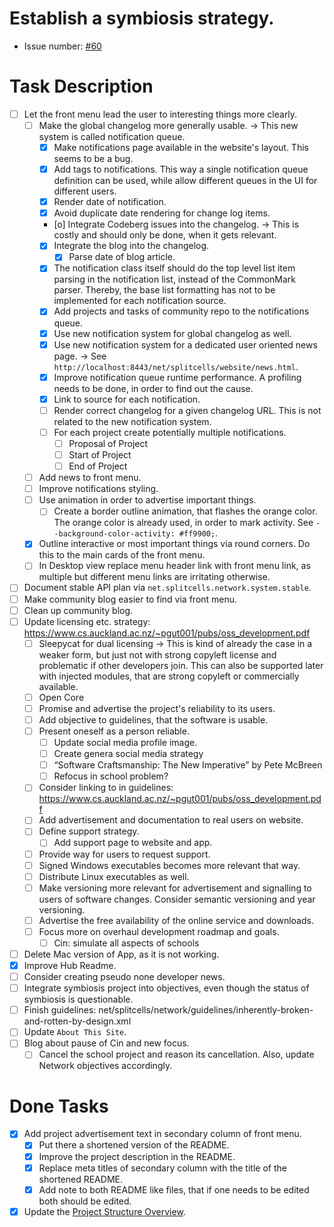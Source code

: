 # Establish a symbiosis strategy.
* Issue number: [\#60](https://codeberg.org/splitcells-net/net.splitcells.network.community/issues/60)
# Task Description
* [ ] Let the front menu lead the user to interesting things more clearly. 
    * [ ] Make the global changelog more generally usable. -> This new system is called notification queue.
        * [x] Make notifications page available in the website's layout. This seems to be a bug.
        * [x] Add tags to notifications. This way a single notification queue definition can be used,
          while allow different queues in the UI for different users.
        * [x] Render date of notification.
        * [x] Avoid duplicate date rendering for change log items.
        * [o] Integrate Codeberg issues into the changelog. -> This is costly and should only be done, when it gets relevant.
        * [x] Integrate the blog into the changelog.
            * [x] Parse date of blog article. 
        * [x] The notification class itself should do the top level list item parsing in the notification list,
          instead of the CommonMark parser.
          Thereby, the base list formatting has not to be implemented for each notification source.
        * [x] Add projects and tasks of community repo to the notifications queue.
        * [x] Use new notification system for global changelog as well.
        * [x] Use new notification system for a dedicated user oriented news page. -> See `http://localhost:8443/net/splitcells/website/news.html`.
        * [x] Improve notification queue runtime performance. A profiling needs to be done, in order to find out the cause.
        * [x] Link to source for each notification.
        * [ ] Render correct changelog for a given changelog URL. This is not related to the new notification system.
        * [ ] For each project create potentially multiple notifications.
            * [ ] Proposal of Project
            * [ ] Start of Project
            * [ ] End of Project
    * [ ] Add news to front menu.
    * [ ] Improve notifications styling.
    * [ ] Use animation in order to advertise important things.
        * [ ] Create a border outline animation, that flashes the orange color.
          The orange color is already used, in order to mark activity. See `--background-color-activity: #ff9900;`.
    * [x] Outline interactive or most important things via round corners.
      Do this to the main cards of the front menu.
    * [ ] In Desktop view replace menu header link with front menu link, as multiple but different menu links are irritating otherwise.
* [ ] Document stable API plan via `net.splitcells.network.system.stable`.
* [ ] Make community blog easier to find via front menu.
* [ ] Clean up community blog.
* [ ] Update licensing etc. strategy: https://www.cs.auckland.ac.nz/~pgut001/pubs/oss_development.pdf
    * [ ] Sleepycat for dual licensing -> This is kind of already the case in a weaker form, but just not with strong copyleft license and problematic if other developers join.
      This can also be supported later with injected modules, that are strong copyleft or commercially available.
    * [ ] Open Core
    * [ ] Promise and advertise the project's reliability to its users.
    * [ ] Add objective to guidelines, that the software is usable.
    * [ ] Present oneself as a person reliable.
        * [ ] Update social media profile image.
        * [ ] Create genera social media strategy
        * [ ] “Software Craftsmanship: The New Imperative” by Pete McBreen
        * [ ] Refocus in school problem?
    * [ ] Consider linking to in guidelines: https://www.cs.auckland.ac.nz/~pgut001/pubs/oss_development.pdf
    * [ ] Add advertisement and documentation to real users on website.
    * [ ] Define support strategy.
        * [ ] Add support page to website and app.
    * [ ] Provide way for users to request support.
    * [ ] Signed Windows executables becomes more relevant that way.
    * [ ] Distribute Linux executables as well.
    * [ ] Make versioning more relevant for advertisement and signalling to users of software changes.
      Consider semantic versioning and year versioning.
    * [ ] Advertise the free availability of the online service and downloads.
    * [ ] Focus more on overhaul development roadmap and goals.
        * [ ] Cin: simulate all aspects of schools
* [ ] Delete Mac version of App, as it is not working.
* [x] Improve Hub Readme.
* [ ] Consider creating pseudo none developer news.
* [ ] Integrate symbiosis project into objectives, even though the status of symbiosis is questionable.
* [ ] Finish guidelines: net/splitcells/network/guidelines/inherently-broken-and-rotten-by-design.xml
* [ ] Update `About This Site`.
* [ ] Blog about pause of Cin and new focus.
    * [ ] Cancel the school project and reason its cancellation. Also, update Network objectives accordingly.
# Done Tasks
* [x] Add project advertisement text in secondary column of front menu.
    * [x] Put there a shortened version of the README.
    * [x] Improve the project description in the README.
    * [x] Replace meta titles of secondary column with the title of the shortened README.
    * [x] Add note to both README like files, that if one needs to be edited both should be edited.
* [x] Update the [Project Structure Overview](https://splitcells.net/net/splitcells/network/overview.html).